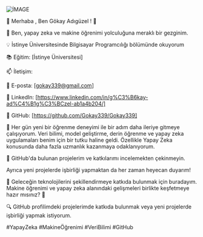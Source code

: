 
![İMAGE](https://github.com/user-attachments/assets/eada58c4-cd69-42ab-8ee4-26bc86b68974)

🤖 Merhaba , Ben Gökay Adıgüzel ! 👋

💬 Ben, yapay zeka ve makine öğrenimi yolculuğuna meraklı bir gezginim.

💡 İstinye Üniversitesinde Bilgisayar Programcılığı bölümünde okuyorum

📚 Eğitim: [İstinye Üniversitesi]

📫 İletişim:

📧 E-posta: [gokay339@gmail.com]

📱 LinkedIn: [https://www.linkedin.com/in/g%C3%B6kay-ad%C4%B1g%C3%BCzel-ab1a4b204/]

📱 GitHub: [https://github.com/Gokay339/Gokay339]

🚀 Her gün yeni bir öğrenme deneyimi ile bir adım daha ileriye gitmeye çalışıyorum. Veri bilimi, model geliştirme, derin öğrenme ve yapay zeka uygulamaları benim için bir tutku haline geldi.
Özellikle Yapay Zeka konusunda daha fazla uzmanlık kazanmaya odaklanıyorum.

💼 GitHub'da bulunan projelerim ve katkılarımı incelemekten çekinmeyin.

Ayrıca yeni projelerde işbirliği yapmaktan da her zaman heyecan duyarım!

🌟 Geleceğin teknolojilerini şekillendirmeye katkıda bulunmak için buradayım. Makine öğrenimi ve yapay zeka alanındaki gelişmeleri birlikte keşfetmeye hazır mısınız? 🤝

🔍 GitHub profilimdeki projelerimde katkıda bulunmak veya yeni projelerde işbirliği yapmak istiyorum. 

#YapayZeka #MakineÖğrenimi #VeriBilimi #GitHub
